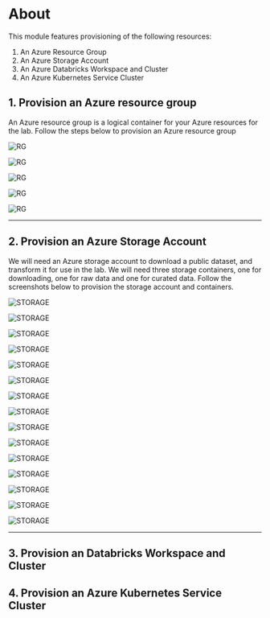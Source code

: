 # About

This module features provisioning of the following resources:
1. An Azure Resource Group
2. An Azure Storage Account
3. An Azure Databricks Workspace and Cluster
4. An Azure Kubernetes Service Cluster

## 1. Provision an Azure resource group
An Azure resource group is a logical container for your Azure resources for the lab.  Follow the steps below to provision an Azure resource group<br>


![RG](images/01-rg-01.png)

![RG](images/01-rg-02.png)

![RG](images/01-rg-03.png)

![RG](images/01-rg-04.png)

![RG](images/01-rg-05.png)

<hr>

## 2. Provision an Azure Storage Account

We will need an Azure storage account to download a public dataset, and transform it for use in the lab.  We will need three storage containers, one for downloading, one for raw data and one for curated data.  Follow the screenshots below to provision the storage account and containers.

![STORAGE](images/01-storage-01.png)

![STORAGE](images/01-storage-02.png)

![STORAGE](images/01-storage-03.png)

![STORAGE](images/01-storage-04.png)

![STORAGE](images/01-storage-05.png)

![STORAGE](images/01-storage-06.png)

![STORAGE](images/01-storage-07.png)

![STORAGE](images/01-storage-08.png)

![STORAGE](images/01-storage-09.png)

![STORAGE](images/01-storage-10.png)

![STORAGE](images/01-storage-11.png)

![STORAGE](images/01-storage-12.png)

![STORAGE](images/01-storage-13.png)

![STORAGE](images/01-storage-14.png)

![STORAGE](images/01-storage-15.png)


<hr>

## 3. Provision an Databricks Workspace and Cluster


## 4. Provision an Azure Kubernetes Service Cluster
